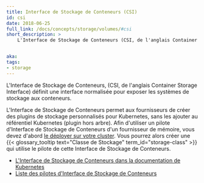 ```yaml
---
title: Interface de Stockage de Conteneurs (CSI)
id: csi
date: 2018-06-25
full_link: /docs/concepts/storage/volumes/#csi
short_description: >
    L'Interface de Stockage de Conteneurs (CSI, de l'anglais Container Storage Interface) définit une interface normalisée pour exposer les systèmes de stockage aux conteneurs.


aka:
tags:
- storage
---
```

 L'Interface de Stockage de Conteneurs, (CSI, de l'anglais Container Storage Interface) définit une interface normalisée pour exposer les systèmes de stockage aux conteneurs.

<!--more-->

L'Interface de Stockage de Conteneurs permet aux fournisseurs de créer des plugins de stockage personnalisés pour Kubernetes, sans les ajouter au référentiel Kubernetes (plugin hors arbre). Afin d'utiliser un pilote d'Interface de Stockage de Conteneurs d'un fournisseur de mémoire, vous devez d'abord [le déployer sur votre cluster](https://kubernetes-csi.github.io/docs/deploying.html). Vous pourrez alors créer une {{< glossary_tooltip text="Classe de Stockage" term_id="storage-class" >}} qui utilise le pilote de cette Interface de Stockage de Conteneurs.

* [L'Interface de Stockage de Conteneurs dans la documentation de Kubernetes](/docs/concepts/storage/volumes/#csi)
* [Liste des pilotes d'Interface de Stockage de Conteneurs](https://kubernetes-csi.github.io/docs/drivers.html)
